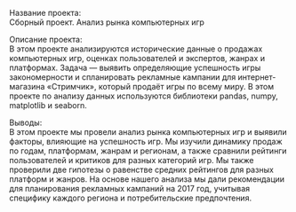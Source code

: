 Название проекта: <br>
Сборный проект. Анализ рынка компьютерных игр

Описание проекта: <br>
В этом проекте анализируются исторические данные о продажах компьютерных игр, оценках пользователей и экспертов, жанрах и платформах. Задача — выявить определяющие успешность игры закономерности и спланировать рекламные кампании для интернет-магазина «Стримчик», который продаёт игры по всему миру. В этом проекте по анализу данных используются библиотеки pandas, numpy, matplotlib и seaborn.

Выводы:<br> 
В этом проекте мы провели анализ рынка компьютерных игр и выявили факторы, влияющие на успешность игр. Мы изучили динамику продаж по годам, платформам, жанрам и регионам, а также сравнили рейтинги пользователей и критиков для разных категорий игр. Мы также проверили две гипотезы о равенстве средних рейтингов для разных платформ и жанров. На основе нашего анализа мы дали рекомендации для планирования рекламных кампаний на 2017 год, учитывая специфику каждого региона и потребительские предпочтения.
